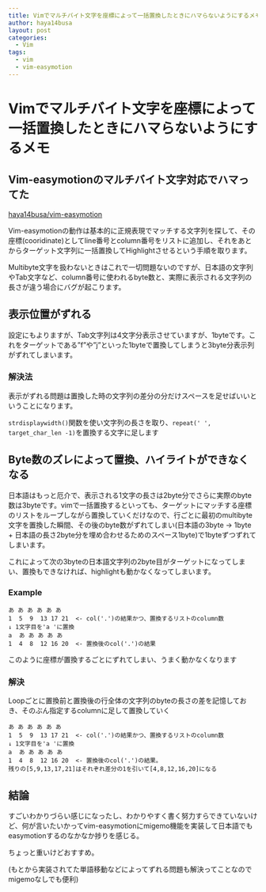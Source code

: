 ```yaml
---
title: Vimでマルチバイト文字を座標によって一括置換したときにハマらないようにするメモ
author: haya14busa
layout: post
categories:
  - Vim
tags:
  - vim
  - vim-easymotion
---
```

# Vimでマルチバイト文字を座標によって一括置換したときにハマらないようにするメモ

## Vim-easymotionのマルチバイト文字対応でハマってた

[haya14busa/vim-easymotion][1]

Vim-easymotionの動作は基本的に正規表現でマッチする文字列を探して、その座標(cooridinate)としてline番号とcolumn番号をリストに追加し、それをあとからターゲット文字列に一括置換してHighlightさせるという手順を取ります。

Multibyte文字を扱わないときはこれで一切問題ないのですが、日本語の文字列やTab文字など、column番号に使われるbyte数と、実際に表示される文字列の長さが違う場合にバグが起こります。

## 表示位置がずれる

設定にもよりますが、Tab文字列は4文字分表示させていますが、1byteです。これをターゲットである&#8221;f&#8221;や&#8221;j&#8221;といった1byteで置換してしまうと3byte分表示列がずれてしまいます。

### 解決法

表示がずれる問題は置換した時の文字列の差分の分だけスペースを足せばいいということになります。

`strdisplaywidth()`関数を使い文字列の長さを取り、`repeat(' ', target_char_len -1)`を置換する文字に足します

## Byte数のズレによって置換、ハイライトができなくなる

日本語はもっと厄介で、表示される1文字の長さは2byte分でさらに実際のbyte数は3byteです。vimで一括置換するといっても、ターゲットにマッチする座標のリストをループしながら置換していくだけなので、行ごとに最初のmultibyte文字を置換した瞬間、その後のbyte数がずれてしまい(日本語の3byte -> 1byte + 日本語の長さ2byte分を埋め合わせるためのスペース1byte)で1byteずつずれてしまいます。

これによって次の3byteの日本語文字列の2byte目がターゲットになってしまい、置換もできなければ、highlightも動かなくなってしまいます。

### Example

    あ あ あ あ あ あ
    1  5  9  13 17 21  <- col('.')の結果かつ、置換するリストのcolumn数
    ↓ 1文字目を'a 'に置換
    a  あ あ あ あ あ
    1  4  8  12 16 20  <- 置換後のcol('.')の結果
    

このように座標が置換するごとにずれてしまい、うまく動かなくなります

### 解決

Loopごとに置換前と置換後の行全体の文字列のbyteの長さの差を記憶しておき、そのぶん指定するcolumnに足して置換していく

    あ あ あ あ あ あ
    1  5  9  13 17 21  <- col('.')の結果かつ、置換するリストのcolumn数
    ↓ 1文字目を'a 'に置換
    a  あ あ あ あ あ
    1  4  8  12 16 20  <- 置換後のcol('.')の結果。
    残りの[5,9,13,17,21]はそれぞれ差分の1を引いて[4,8,12,16,20]になる
    

## 結論

すごいわかりづらい感じになったし、わかりやすく書く努力すらできていないけど、何が言いたいかってvim-easymotionにmigemo機能を実装して日本語でもeasymotionするのなかなか捗りを感じる。

ちょっと重いけどおすすめ。

(もとから実装されてた単語移動などによってずれる問題も解決ってことなのでmigemoなしでも便利)

 [1]: https://github.com/haya14busa/vim-easymotion

